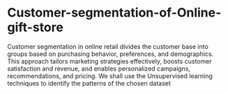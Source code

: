 # Customer-segmentation-of-Online-gift-store
Customer segmentation in online retail divides the customer base into groups based on purchasing behavior, preferences, and demographics. This approach tailors marketing strategies effectively, boosts customer satisfaction and revenue, and enables personalized campaigns, recommendations, and pricing.
We shall use the Unsupervised learning techniques to identify the patterns of the chosen dataset

